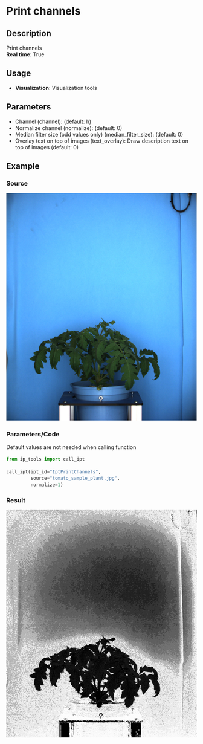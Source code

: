 # Print channels
## Description
Print channels<br>**Real time**: True
## Usage
- **Visualization**: Visualization tools
## Parameters
- Channel (channel):  (default: h)
- Normalize channel (normalize):  (default: 0)
- Median filter size (odd values only) (median_filter_size):  (default: 0)
- Overlay text on top of images (text_overlay): Draw description text on top of images (default: 0)
## Example
### Source
![Source image](images/tomato_sample_plant.jpg)

### Parameters/Code
Default values are not needed when calling function
```python
from ip_tools import call_ipt

call_ipt(ipt_id="IptPrintChannels",
         source="tomato_sample_plant.jpg",
         normalize=1)
```
### Result
![Result image](images/ipt_Print_channels.jpg)
